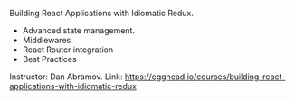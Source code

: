 Building React Applications with Idiomatic Redux.

- Advanced state management.
- Middlewares
- React Router integration
- Best Practices

Instructor: Dan Abramov.
Link: https://egghead.io/courses/building-react-applications-with-idiomatic-redux